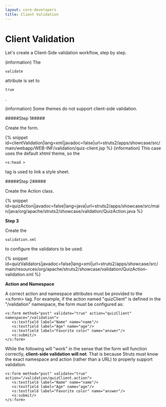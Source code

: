 ```yaml
---
layout: core-developers
title: Client Validation
---
```


# Client Validation

Let's create a Client\-Side validation workflow, step by step\.

(information) The 

~~~~~~~
validate
~~~~~~~
 attribute is set to 

~~~~~~~
true
~~~~~~~
\.

(information) Some themes do not support client\-side validation\.

#####Step 1#####

Create the form\.

{% snippet id=clientValidation|lang=xml|javadoc=false|url=struts2/apps/showcase/src/main/webapp/WEB-INF/validation/quiz-client.jsp %}
(information) This case uses the default xhtml theme, so the 

~~~~~~~
<s:head >
~~~~~~~
 tag is used to link a style sheet\.

#####Step 2#####

Create the Action class\.

{% snippet id=quizAction|javadoc=false|lang=java|url=struts2/apps/showcase/src/main/java/org/apache/struts2/showcase/validation/QuizAction.java %}

__Step 3__

Create the 

~~~~~~~
validation.xml
~~~~~~~
 to configure the validators to be used\.

{% snippet id=quizValidators|javadoc=false|lang=xml|url=struts2/apps/showcase/src/main/resources/org/apache/struts2/showcase/validation/QuizAction-validation.xml %}

__Action and Namespace__

A correct action and namespace attributes must be provided to the \<s:form\> tag\. For example, if the action named "quizClient" is defined in the "/validation" namespace, the form must be configured as:


~~~~~~~
<s:form method="post" validate="true" action="quizClient" namespace="/validation">
   <s:textfield label="Name" name="name"/>
   <s:textfield label="Age" name="age"/>
   <s:textfield label="Favorite color" name="answer"/>
   <s:submit/>
</s:form> 

~~~~~~~

While the following will "work" in the sense that the form will function correctly, **client\-side validation will not**\. That is because Struts must know the exact namespace and action (rather than a URL) to properly support validation\.


~~~~~~~
<s:form method="post" validate="true" action="/validation/quizClient.action">
   <s:textfield label="Name" name="name"/>
   <s:textfield label="Age" name="age"/>
   <s:textfield label="Favorite color" name="answer"/>
   <s:submit/>
</s:form> 

~~~~~~~
